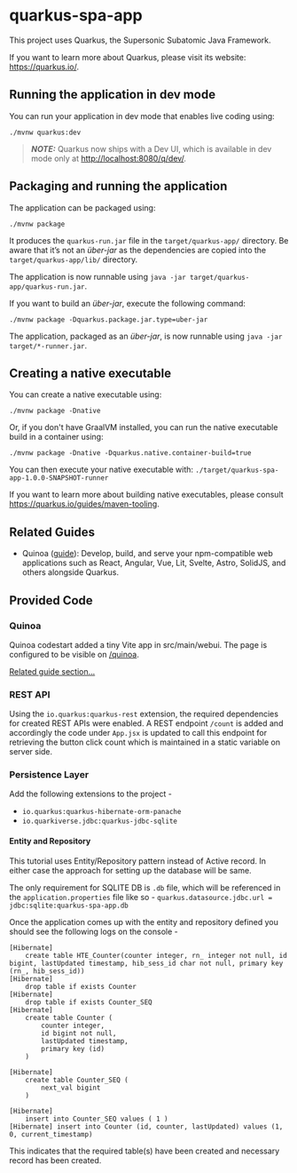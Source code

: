 # quarkus-spa-app

This project uses Quarkus, the Supersonic Subatomic Java Framework.

If you want to learn more about Quarkus, please visit its website: <https://quarkus.io/>.

## Running the application in dev mode

You can run your application in dev mode that enables live coding using:

```shell script
./mvnw quarkus:dev
```

> **_NOTE:_**  Quarkus now ships with a Dev UI, which is available in dev mode only at <http://localhost:8080/q/dev/>.

## Packaging and running the application

The application can be packaged using:

```shell script
./mvnw package
```

It produces the `quarkus-run.jar` file in the `target/quarkus-app/` directory.
Be aware that it’s not an _über-jar_ as the dependencies are copied into the `target/quarkus-app/lib/` directory.

The application is now runnable using `java -jar target/quarkus-app/quarkus-run.jar`.

If you want to build an _über-jar_, execute the following command:

```shell script
./mvnw package -Dquarkus.package.jar.type=uber-jar
```

The application, packaged as an _über-jar_, is now runnable using `java -jar target/*-runner.jar`.

## Creating a native executable

You can create a native executable using:

```shell script
./mvnw package -Dnative
```

Or, if you don't have GraalVM installed, you can run the native executable build in a container using:

```shell script
./mvnw package -Dnative -Dquarkus.native.container-build=true
```

You can then execute your native executable with: `./target/quarkus-spa-app-1.0.0-SNAPSHOT-runner`

If you want to learn more about building native executables, please consult <https://quarkus.io/guides/maven-tooling>.

## Related Guides

- Quinoa ([guide](https://quarkiverse.github.io/quarkiverse-docs/quarkus-quinoa/dev/index.html)): Develop, build, and serve your npm-compatible web applications such as React, Angular, Vue, Lit, Svelte, Astro, SolidJS, and others alongside Quarkus.

## Provided Code

### Quinoa

Quinoa codestart added a tiny Vite app in src/main/webui. The page is configured to be visible on <a href="/quinoa">/quinoa</a>.

[Related guide section...](https://quarkiverse.github.io/quarkiverse-docs/quarkus-quinoa/dev/index.html)

### REST API

Using the `io.quarkus:quarkus-rest` extension, the required dependencies for created REST APIs were enabled. A REST endpoint `/count` is added and accordingly the code under `App.jsx` is updated to call this endpoint for retrieving the button click count which is maintained in a static variable on server side.

### Persistence Layer

Add the following extensions to the project - 
- `io.quarkus:quarkus-hibernate-orm-panache`
- `io.quarkiverse.jdbc:quarkus-jdbc-sqlite`

#### Entity and Repository

This tutorial uses Entity/Repository pattern instead of Active record. In either case the approach for setting up the database will be same. 

The only requirement for SQLITE DB is `.db` file, which will be referenced in the `application.properties` file like so -
`quarkus.datasource.jdbc.url = jdbc:sqlite:quarkus-spa-app.db`

Once the application comes up with the entity and repository defined you should see the following logs on the console - 

```shell
[Hibernate] 
    create table HTE_Counter(counter integer, rn_ integer not null, id bigint, lastUpdated timestamp, hib_sess_id char not null, primary key (rn_, hib_sess_id))
[Hibernate] 
    drop table if exists Counter
[Hibernate] 
    drop table if exists Counter_SEQ
[Hibernate] 
    create table Counter (
        counter integer,
        id bigint not null,
        lastUpdated timestamp,
        primary key (id)
    )

[Hibernate] 
    create table Counter_SEQ (
        next_val bigint
    )

[Hibernate] 
    insert into Counter_SEQ values ( 1 )
[Hibernate] insert into Counter (id, counter, lastUpdated) values (1, 0, current_timestamp)
```

This indicates that the required table(s) have been created and necessary record has been created.

